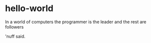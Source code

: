# hello-world

In a world of computers the programmer is the leader and the rest are followers

'nuff said.
